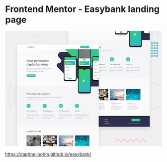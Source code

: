 # Frontend Mentor - Easybank landing page

![Design preview for the Easybank landing page coding challenge](./design/desktop-preview.jpg)

https://daphne-bohm.github.io/easybank/
